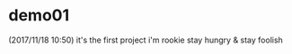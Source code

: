 # demo01
(2017/11/18 10:50)    it's the first project 
                      i'm rookie
                      stay hungry & stay foolish
